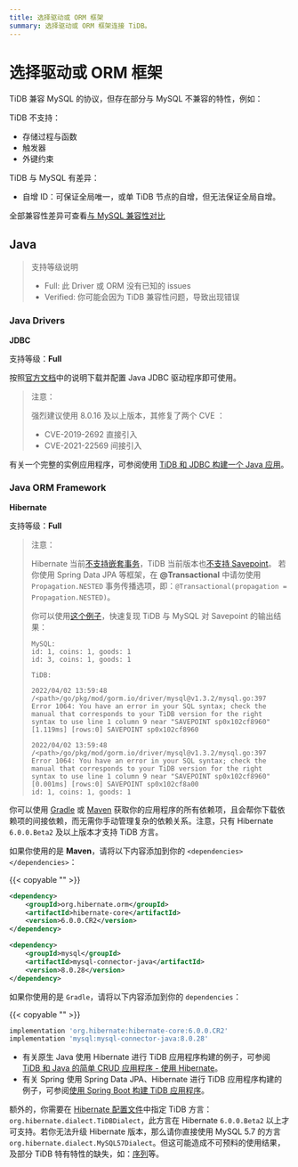 ```yaml
---
title: 选择驱动或 ORM 框架
summary: 选择驱动或 ORM 框架连接 TiDB。
---
```


# 选择驱动或 ORM 框架

TiDB 兼容 MySQL 的协议，但存在部分与 MySQL 不兼容的特性，例如：

TiDB 不支持：

- 存储过程与函数
- 触发器
- 外键约束

TiDB 与 MySQL 有差异：

- 自增 ID：可保证全局唯一，或单 TiDB 节点的自增，但无法保证全局自增。

全部兼容性差异可查看[与 MySQL 兼容性对比](https://docs.pingcap.com/zh/tidb/stable/mysql-compatibility)

## Java

> 支持等级说明
>
> - Full: 此 Driver 或 ORM 没有已知的 issues
> - Verified: 你可能会因为 TiDB 兼容性问题，导致出现错误

### Java Drivers

**JDBC**

支持等级：**Full**

按照[官方文档](https://dev.mysql.com/doc/connector-j/8.0/en/)中的说明下载并配置 Java JDBC 驱动程序即可使用。

> 注意：
>
> 强烈建议使用 8.0.16 及以上版本，其修复了两个 CVE ：
>
> - CVE-2019-2692 直接引入
> - CVE-2021-22569 间接引入

有关一个完整的实例应用程序，可参阅使用 [TiDB 和 JDBC 构建一个 Java 应用](/develop/sample-application-java.md#步骤-2-获取代码)。

### Java ORM Framework

**Hibernate**

支持等级：**Full**

> 注意：
>
> Hibernate 当前[不支持嵌套事务](https://stackoverflow.com/questions/37927208/nested-transaction-in-spring-app-with-jpa-postgres)，TiDB 当前版本也[不支持 Savepoint](https://github.com/pingcap/tidb/issues/6840)。
> 若你使用 Spring Data JPA 等框架，在 **@Transactional** 中请勿使用 `Propagation.NESTED` 事务传播选项，即：`@Transactional(propagation = Propagation.NESTED)`。
>
> 你可以使用[这个例子](https://github.com/Icemap/tidb-savepoint)，快速复现 TiDB 与 MySQL 对 Savepoint 的输出结果：
>
> ```
> MySQL:
> id: 1, coins: 1, goods: 1
> id: 3, coins: 1, goods: 1
>
> TiDB:
>
> 2022/04/02 13:59:48 /<path>/go/pkg/mod/gorm.io/driver/mysql@v1.3.2/mysql.go:397 Error 1064: You have an error in your SQL syntax; check the manual that corresponds to your TiDB version for the right syntax to use line 1 column 9 near "SAVEPOINT sp0x102cf8960"
> [1.119ms] [rows:0] SAVEPOINT sp0x102cf8960
>
> 2022/04/02 13:59:48 /<path>/go/pkg/mod/gorm.io/driver/mysql@v1.3.2/mysql.go:397 Error 1064: You have an error in your SQL syntax; check the manual that corresponds to your TiDB version for the right syntax to use line 1 column 9 near "SAVEPOINT sp0x102cf8960"
> [0.001ms] [rows:0] SAVEPOINT sp0x102cf8a00
> id: 1, coins: 1, goods: 1
> ```

你可以使用 [Gradle](https://gradle.org/install) 或 [Maven](https://maven.apache.org/install.html) 获取你的应用程序的所有依赖项，且会帮你下载依赖项的间接依赖，而无需你手动管理复杂的依赖关系。注意，只有 Hibernate `6.0.0.Beta2` 及以上版本才支持 TiDB 方言。

如果你使用的是 **Maven**，请将以下内容添加到你的 `<dependencies></dependencies>`：

{{< copyable "" >}}
    
```xml
<dependency>
    <groupId>org.hibernate.orm</groupId>
    <artifactId>hibernate-core</artifactId>
    <version>6.0.0.CR2</version>
</dependency>

<dependency>
    <groupId>mysql</groupId>
    <artifactId>mysql-connector-java</artifactId>
    <version>8.0.28</version>
</dependency>
```

如果你使用的是 `Gradle`，请将以下内容添加到你的 `dependencies`：

{{< copyable "" >}}

```gradle
implementation 'org.hibernate:hibernate-core:6.0.0.CR2'
implementation 'mysql:mysql-connector-java:8.0.28'
```

- 有关原生 Java 使用 Hibernate 进行 TiDB 应用程序构建的例子，可参阅 [TiDB 和 Java 的简单 CRUD 应用程序 - 使用 Hibernate](/develop/sample-application-java.md#步骤-2-获取代码)。
- 有关 Spring 使用 Spring Data JPA、Hibernate 进行 TiDB 应用程序构建的例子，可参阅[使用 Spring Boot 构建 TiDB 应用程序](/develop/sample-application-spring-boot.md)。

额外的，你需要在 [Hibernate 配置文件](https://www.tutorialspoint.com/hibernate/hibernate_configuration.htm)中指定 TiDB 方言： `org.hibernate.dialect.TiDBDialect`，此方言在 Hibernate `6.0.0.Beta2` 以上才可支持。若你无法升级 Hibernate 版本，那么请你直接使用 MySQL 5.7 的方言 `org.hibernate.dialect.MySQL57Dialect`。但这可能造成不可预料的使用结果，及部分 TiDB 特有特性的缺失，如：[序列](https://docs.pingcap.com/zh/tidb/stable/sql-statement-create-sequence)等。
